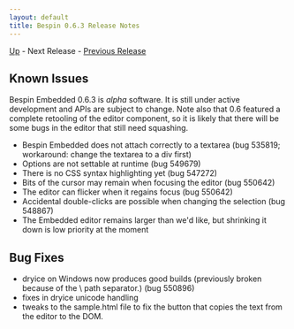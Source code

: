 ```yaml
---
layout: default
title: Bespin 0.6.3 Release Notes
---
```


[Up](index.html) - Next Release - [Previous Release](notes062.html)

Known Issues
------------

Bespin Embedded 0.6.3 is *alpha* software. It is still under active development
and APIs are subject to change. Note also that 0.6 featured a complete retooling
of the editor component, so it is likely that there will be some bugs
in the editor that still need squashing.

* Bespin Embedded does not attach correctly to a textarea (bug 535819;
  workaround: change the textarea to a div first)
* Options are not settable at runtime (bug 549679)
* There is no CSS syntax highlighting yet (bug 547272)
* Bits of the cursor may remain when focusing the editor (bug 550642)
* The editor can flicker when it regains focus (bug 550642)
* Accidental double-clicks are possible when changing the selection (bug
  548867)
* The Embedded editor remains larger than we'd like, but shrinking
  it down is low priority at the moment

Bug Fixes
---------

* dryice on Windows now produces good builds (previously broken because
  of the \ path separator.) (bug 550896)
* fixes in dryice unicode handling
* tweaks to the sample.html file to fix the button that copies the text from
  the editor to the DOM.
